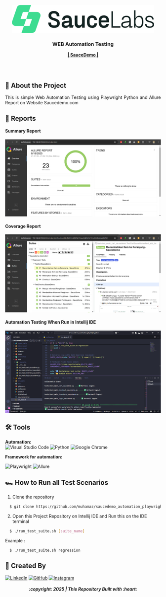 <div>
<p align="center">
    <a href="https://www.saucedemo.com/">
       <img src="https://github.com/muhamaz/SauceDemo-Serenity-BDD/blob/master/img/logo.png" alt="Logo" height="90">
    </a>
  <br/>
    <h3 align="center">WEB Automation Testing</h4>
    <a href="https://www.saucedemo.com/"><p align="center"><b>| SauceDemo |</b></p></a>
  <br />
  <br />
</p>
</div>

## 📑 About the Project

<p align="justify">This is simple Web Automation Testing using Playwright Python and Allure Report on Website Saucedemo.com</p>

## 📝 Reports

#### Summary Report
![report-Web-summary](https://github.com/muhamaz/saucedemo_automation_playwright_python/blob/main/report_screenshots/Screenshot_9.png)

#### Coverage Report
![report-Web-coverage](https://github.com/muhamaz/saucedemo_automation_playwright_python/blob/main/report_screenshots/Screenshot_10.png)

#### Automation Testing When Run in Intellij IDE
![report-api-runningtest](https://github.com/muhamaz/saucedemo_automation_playwright_python/blob/main/report_screenshots/Screenshot_8.png)

## 🛠 Tools

**Automation:**  
![Visual Studio Code](https://img.shields.io/badge/Visual%20Studio%20Code-0078d7.svg?style=for-the-badge&logo=visual-studio-code&logoColor=white)
![Python](https://img.shields.io/badge/python-3670A0?style=for-the-badge&logo=python&logoColor=ffdd54)
![Google Chrome](https://img.shields.io/badge/Google%20Chrome-4285F4?style=for-the-badge&logo=GoogleChrome&logoColor=white)

**Framework for automation:**

![Playwright](https://img.shields.io/badge/-playwright-%232EAD33?style=for-the-badge&logo=playwright&logoColor=white)
![Allure](https://img.shields.io/badge/-serenity-16a67a?style=for-the-badge&logo=serenity&logoColor=black)

## 🏎️ How to Run all Test Scenarios

1. Clone the repository
```bash
  $ git clone https://github.com/muhamaz/saucedemo_automation_playwright_python.git
```
2. Open  this Project Repository on Intellij IDE and Run this on the IDE terminal

```bash
  $ ./run_test_suite.sh [suite_name]
```
Example :
```bash
  $ ./run_test_suite.sh regression
```


## 📱 Created By

[![LinkedIn](https://img.shields.io/badge/-MHumam%20Zaky-white?style=for-the-badge&logo=linkedin&logoColor=blue)](https://www.linkedin.com/in/muhammad-humam-zaky-139369170/)
[![GitHub](https://img.shields.io/badge/-MhumamZaky-white?style=for-the-badge&logo=github&logoColor=black)](https://github.com/muhamaz)
[![Instagram](https://img.shields.io/badge/Instagram-%23E4405F.svg?style=for-the-badge&logo=Instagram&logoColor=white)](https://www.instagram.com/zaakzak_)

<h5>
<p align="center">:copyright: 2025 | This Repository Built with :heart:</p>
</h5>